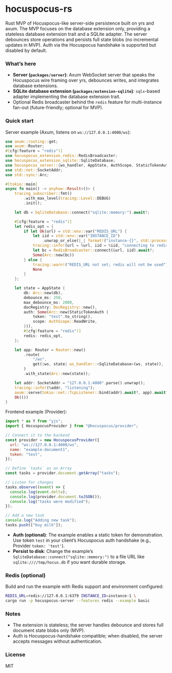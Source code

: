 # hocuspocus-rs

Rust MVP of Hocuspocus-like server-side persistence built on yrs and axum. The MVP focuses on the database extension only, providing a stateless database extension trait and a SQLite adapter. The server debounces store operations and persists full state blobs (no incremental updates in MVP). Auth via the Hocuspocus handshake is supported but disabled by default.

### What’s here

- **Server (`packages/server`)**: Axum WebSocket server that speaks the Hocuspocus wire framing over yrs, debounces writes, and integrates database extensions.
- **SQLite database extension (`packages/extension-sqlite`)**: `sqlx`-based adapter implementing the database extension trait.
- Optional Redis broadcaster behind the `redis` feature for multi-instance fan-out (future-friendly; optional for MVP).

### Quick start

Server example (Axum, listens on `ws://127.0.0.1:4000/ws`):

```rust
use axum::routing::get;
use axum::Router;
#[cfg(feature = "redis")]
use hocuspocus_extension_redis::RedisBroadcaster;
use hocuspocus_extension_sqlite::SqliteDatabase;
use hocuspocus_server::{ws_handler, AppState, AuthScope, StaticTokenAuth, DocRegistry};
use std::net::SocketAddr;
use std::sync::Arc;

#[tokio::main]
async fn main() -> anyhow::Result<()> {
    tracing_subscriber::fmt()
        .with_max_level(tracing::Level::DEBUG)
        .init();

    let db = SqliteDatabase::connect("sqlite::memory:").await?;

    #[cfg(feature = "redis")]
    let redis_opt = {
        if let Ok(url) = std::env::var("REDIS_URL") {
            let iid = std::env::var("INSTANCE_ID")
                .unwrap_or_else(|_| format!("instance-{}", std::process::id()));
            tracing::info!(url = %url, iid = %iid, "connecting to redis");
            let bc = RedisBroadcaster::connect(&url, iid).await?;
            Some(Arc::new(bc))
        } else {
            tracing::warn!("REDIS_URL not set; redis will not be used");
            None
        }
    };

    let state = AppState {
        db: Arc::new(db),
        debounce_ms: 250,
        max_debounce_ms: 2000,
        docRegistry: DocRegistry::new(),
        auth: Some(Arc::new(StaticTokenAuth {
            token: "test".to_string(),
            scope: AuthScope::ReadWrite,
        })),
        #[cfg(feature = "redis")]
        redis: redis_opt,
    };

    let app: Router = Router::new()
        .route(
            "/ws",
            get(|ws, state| ws_handler::<SqliteDatabase>(ws, state)),
        )
        .with_state(Arc::new(state));

    let addr: SocketAddr = "127.0.0.1:4000".parse().unwrap();
    tracing::info!(%addr, "listening");
    axum::serve(tokio::net::TcpListener::bind(addr).await?, app).await?;
    Ok(())
}
```

Frontend example (Provider):

```javascript
import * as Y from "yjs";
import { HocuspocusProvider } from "@hocuspocus/provider";

// Connect it to the backend
const provider = new HocuspocusProvider({
  url: "ws://127.0.0.1:4000/ws",
  name: "example-document1",
  token: "test",
});

// Define `tasks` as an Array
const tasks = provider.document.getArray("tasks");

// Listen for changes
tasks.observe((event) => {
  console.log(event.delta);
  console.log(provider.document.toJSON());
  console.log("tasks were modified");
});

// Add a new task
console.log("Adding new task");
tasks.push(["buy milk"]);
```

- **Auth (optional)**: The example enables a static token for demonstration. Use token `test` in your client’s Hocuspocus auth handshake (e.g., Provider `token: 'test'`).
- **Persist to disk**: Change the example’s `SqliteDatabase::connect("sqlite::memory:")` to a file URL like `sqlite:////tmp/hocus.db` if you want durable storage.

### Redis (optional)

Build and run the example with Redis support and environment configured:

```bash
REDIS_URL=redis://127.0.0.1:6379 INSTANCE_ID=instance-1 \
cargo run -p hocuspocus-server --features redis --example basic
```

### Notes

- The extension is stateless; the server handles debounce and stores full document state blobs only (MVP).
- Auth is Hocuspocus-handshake compatible; when disabled, the server accepts messages without authentication.

### License

MIT
